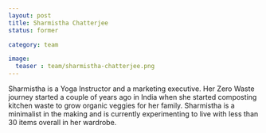 ```yaml
---
layout: post
title: Sharmistha Chatterjee
status: former

category: team

image:
  teaser : team/sharmistha-chatterjee.png
---
```


Sharmistha is a Yoga Instructor and a marketing executive. Her Zero Waste journey started a couple of years ago  in India when she started composting kitchen waste to grow organic veggies for her family. Sharmistha is a minimalist in the making and is currently experimenting to live with less than 30 items overall in her wardrobe. 